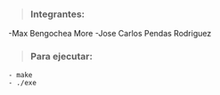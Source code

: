 >### Integrantes:
  -Max Bengochea More 
  -Jose Carlos Pendas Rodriguez

>### Para ejecutar:
    - make
    - ./exe
